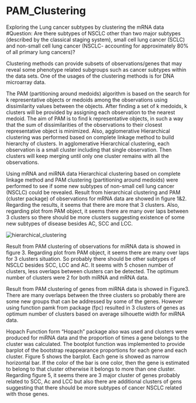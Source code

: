 # PAM_Clustering
Exploring the Lung cancer subtypes by clustering the mRNA data
#Question: Are there subtypes of NSCLC other than two major subtypes (described by the classical staging system), small cell lung cancer (SCLC) and non-small cell lung cancer (NSCLC- accounting for approximately 80% of all primary lung cancers)?

Clustering methods can provide subsets of observations/genes that may reveal some phenotype related subgroups such as cancer subtypes within the data sets. One of the usages of the clustering methods is for DNA microarray data. 

The PAM (partitioning around medoids) algorithm is based on the search for k representative objects or medoids among the observations using dissimilarity values between the objects. After finding a set of k medoids, k clusters will be provided by assigning each observation to the nearest medoid. The aim of PAM is to find k representative objects, in such a way that the sum of dissimilarities of the observations to their closest representative object is minimized. Also, agglomerative Hierarchical clustering was performed based on complete linkage method to build hierarchy of clusters. In agglomerative Hierarchical clustering, each observation is a small cluster including that single observation. Then clusters will keep merging until only one cluster remains with all the observations.


Using mRNA and miRNA data Hierarchical clustering based on complete linkage method and PAM clustering (partitioning around medoids) were performed to see if some new subtypes of non-small cell lung cancer (NSCLC) could be revealed. Result from hierarchical clustering and PAM (cluster package) of observations for mRNA data are showed in figure 1&2. Regarding the results, it seems that there are more that 3 clusters. Also, regarding plot from PAM object, it seems there are many over laps between 3 clusters so there should be more clusters suggesting existence of some new subtypes of disease besides AC, SCC and LCC. 

![hierarchical_clustering](https://github.com/yzarnegar/PAM_Clustering/issues/1#issue-559910635)



Result from PAM clustering of observations for miRNA data is showed in figure 3. Regarding plot from PAM object, it seems there are many over laps for 3 clusters situation. So probably there should be other subtypes of NSCLC besides SCC, LCC and AC. It seems with 5 chosen number of clusters, less overlaps between clusters can be detected.  The optimum number of clusters were 2 for both miRNA and mRNA data. 

Result from PAM clustering of genes from miRNA data is showed in Figure3. There are many overlaps between the three clusters so probably there are some new groups that can be addressed by some of the genes. However using function pamk from package (fpc) resulted in 3 clusters of genes as optimum number of clusters based on average silhouette width for miRNA data. 

Hopach Function form “Hopach” package also was used and clusters were produced for miRNA data and the proportion of times a gene belongs to the cluster was calculated. The bootplot function was implemented to provide barplot of the bootstrap reappearance proportions for each gene and each cluster. Figure 5 shows the barplot. Each gene is showed as narrow horizontal bar. If the color of the bar is one color, then the gene is estimated to belong to that cluster otherwise it belongs to more than one cluster. Regarding figure 5, it seems there are 3 major cluster of genes probably related to SCC, Ac and LCC but also there are additional clusters of gens suggesting that there should be more subtypes of cancer NSCLC related with those genes. 
